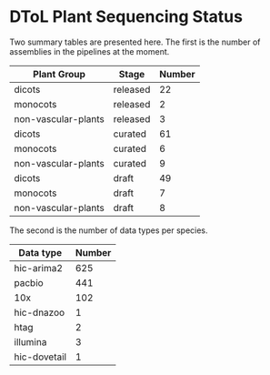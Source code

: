 # DToL Plant Sequencing Status

Two summary tables are presented here. The first is the number of assemblies in the pipelines at the moment.

| Plant Group | Stage | Number |
| --- | --- | --- |
| dicots | released | 22 |
| monocots | released | 2 |
| non-vascular-plants | released | 3 |
| dicots | curated | 61 |
| monocots | curated | 6 |
| non-vascular-plants | curated | 9 |
| dicots | draft | 49 |
| monocots | draft | 7 |
| non-vascular-plants | draft | 8 |

The second is the number of data types per species.

| Data type | Number |
| --- | --- |
| hic-arima2 | 625 |
| pacbio | 441 |
| 10x | 102 |
| hic-dnazoo | 1 |
| htag | 2 |
| illumina | 3 |
| hic-dovetail | 1 |
